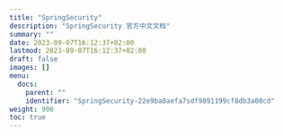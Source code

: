 ```yaml
---
title: "SpringSecurity"
description: "SpringSecurity 官方中文文档"
summary: ""
date: 2023-09-07T16:12:37+02:00
lastmod: 2023-09-07T16:12:37+02:00
draft: false
images: []
menu:
  docs:
    parent: ""
    identifier: "SpringSecurity-22e9ba8aefa7sdf9891199cf8db3a08cd"
weight: 900
toc: true
---
```

